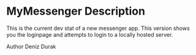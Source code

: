 # MyMessenger Description

This is the current dev stat of a new messenger app. This version shows you the loginpage and attempts to login to a locally hosted server.

Author Deniz Durak
